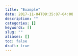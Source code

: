 ```yaml
---
title: "Example"
date: 2017-11-04T09:35:07-04:00
description: ""
categories: []
keywords: []
slug: ""
aliases: []
toc: false
draft: true
---
```

